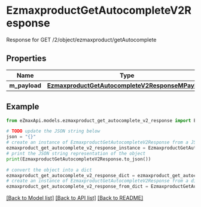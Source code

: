 # EzmaxproductGetAutocompleteV2Response

Response for GET /2/object/ezmaxproduct/getAutocomplete

## Properties

Name | Type | Description | Notes
------------ | ------------- | ------------- | -------------
**m_payload** | [**EzmaxproductGetAutocompleteV2ResponseMPayload**](EzmaxproductGetAutocompleteV2ResponseMPayload.md) |  | 

## Example

```python
from eZmaxApi.models.ezmaxproduct_get_autocomplete_v2_response import EzmaxproductGetAutocompleteV2Response

# TODO update the JSON string below
json = "{}"
# create an instance of EzmaxproductGetAutocompleteV2Response from a JSON string
ezmaxproduct_get_autocomplete_v2_response_instance = EzmaxproductGetAutocompleteV2Response.from_json(json)
# print the JSON string representation of the object
print(EzmaxproductGetAutocompleteV2Response.to_json())

# convert the object into a dict
ezmaxproduct_get_autocomplete_v2_response_dict = ezmaxproduct_get_autocomplete_v2_response_instance.to_dict()
# create an instance of EzmaxproductGetAutocompleteV2Response from a dict
ezmaxproduct_get_autocomplete_v2_response_from_dict = EzmaxproductGetAutocompleteV2Response.from_dict(ezmaxproduct_get_autocomplete_v2_response_dict)
```
[[Back to Model list]](../README.md#documentation-for-models) [[Back to API list]](../README.md#documentation-for-api-endpoints) [[Back to README]](../README.md)


